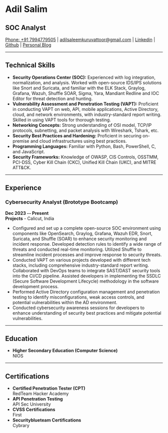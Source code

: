 # Adil Salim
## SOC Analyst

[Phone: +91 7994779505](tel:+917994779505) | [adilsaleemkuruvattoor@gmail.com](mailto:adilsaleemkuruvattoor@gmail.com) | [Linkedin](https://www.linkedin.com/in/adil-emmi/) | [Github](https://github.com/adilsalim1) | [Personal Blog](https://adilsalim1.github.io/)

---

## Technical Skills

- **Security Operations Center (SOC):** Experienced with log integration, normalization, and analysis. Worked with open-source IDS/IPS solutions like Snort and Suricata, and familiar with the ELK Stack, Graylog, Grafana, Wazuh, Shuffle SOAR, Sigma, Yara, Mandiant Redline and IOC Editor for threat detection and hunting.
- **Vulnerability Assessment and Penetration Testing (VAPT):** Proficient in conducting VAPT on web, API, mobile applications, Active Directory, cloud, and network environments, with industry-standard report writing. Skilled in using VAPT tools for thorough testing.
- **Networking Concepts:** Strong understanding of OSI model, TCP/IP protocols, subnetting, and packet analysis with Wireshark, Tshark, etc.
- **Security Best Practices and Hardening:** Proficient in securing on-premise and cloud infrastructures using best practices.
- **Programming Languages:** Familiar with Python, Bash, PowerShell, C, and JavaScript.
- **Security Frameworks:** Knowledge of OWASP, CIS Controls, OSSTMM, PCI-DSS, Cyber Kill Chain (CKC), Unified Kill Chain (UKC), and MITRE ATT&CK.

---

## Experience

### Cybersecurity Analyst (Brototype Bootcamp)  
**Dec 2023 -- Present**  
**Projects** - Calicut, India

- Configured and set up a complete open-source SOC environment using components like OpenSearch, Graylog, Grafana, Wazuh EDR, Snort, Suricata, and Shuffle (SOAR) to enhance security monitoring and incident response. Developed detection rules to identify a wide range of threats and conducted real-time monitoring. Utilized Shuffle to streamline incident processes and improve response to security threats.
- Conducted VAPT on various projects developed with different tech stacks, including comprehensive industry-standard report writing. Collaborated with DevOps teams to integrate SAST/DAST security tools into the CI/CD pipeline. Assisted developers in implementing the SSDLC (Secure Software Development Lifecycle) methodology in the software development process.
- Performed Active Directory configuration management and penetration testing to identify misconfigurations, weak access controls, and potential vulnerabilities within the AD environment.
- Conducted cybersecurity awareness sessions for developers to enhance understanding of security best practices and mitigate potential vulnerabilities.

---

## Education

- **Higher Secondary Education (Computer Science)**  
  NIOS

---

## Certifications

- **Certified Penetration Tester (CPT)**  
  RedTeam Hacker Academy
- **API Penetration Testing**  
  API Sec University
- **CVSS Certifications**  
  First
- **Securityblueteam Certifications**  
  Cybrary
